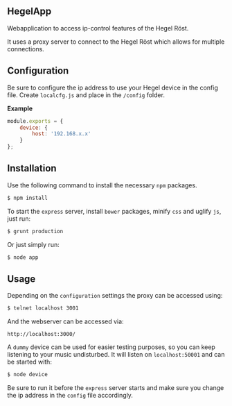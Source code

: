 ## HegelApp

Webapplication to access ip-control features of the Hegel Röst.

It uses a proxy server to connect to the Hegel Röst which allows for multiple connections.

## Configuration

Be sure to configure the ip address to use your Hegel device in the config file.
Create `localcfg.js` and place in the `/config` folder.

**Example**
```javascript
module.exports = {
	device: {
		host: '192.168.x.x'
	}
};
```

## Installation

Use the following command to install the necessary `npm` packages.
```bash
$ npm install
```

To start the `express` server, install `bower` packages, minify `css` and uglify `js`,  just run:
```bash
$ grunt production
```

Or just simply run:
```bash
$ node app
```

## Usage

Depending on the `configuration` settings the proxy can be accessed using:

```bash
$ telnet localhost 3001
```

And the webserver can be accessed via:
```text
http://localhost:3000/
```

A `dummy` device can be used for easier testing purposes, so you can keep listening to your music undisturbed. It will listen on `localhost:50001` and can be started with:
```bash
$ node device
```

Be sure to run it before the `express` server starts and make sure you change the ip address in the `config` file accordingly.
